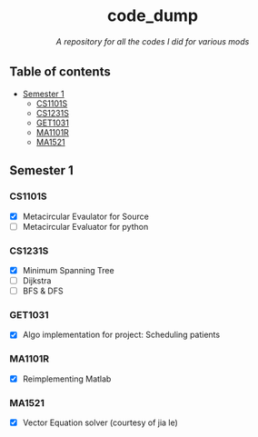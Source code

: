 <h1 align="center">code_dump</h1>
<h6 align="center"><i>A repository for all the codes I did for various mods</i></h6>

## Table of contents

* [Semester 1](#semester-1)
  * [CS1101S](#cs1101s)
  * [CS1231S](#cs1231s)
  * [GET1031](#get1031)
  * [MA1101R](#ma1101r)
  * [MA1521](#ma1521)

## Semester 1
### CS1101S
- [X] Metacircular Evaulator for Source
- [ ] Metacircular Evaluator for python

### CS1231S
- [X] Minimum Spanning Tree
- [ ] Dijkstra
- [ ] BFS & DFS

### GET1031
- [X] Algo implementation for project: Scheduling patients

### MA1101R
- [X] Reimplementing Matlab

### MA1521
- [X] Vector Equation solver (courtesy of jia le)

